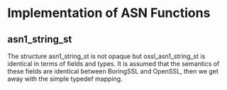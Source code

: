 # Implementation of ASN Functions

## asn1_string_st
The structure asn1_string_st is not opaque but ossl_asn1_string_st is identical in terms of fields and types. It is assumed that the semantics of these fields are identical between BoringSSL and OpenSSL, then we get away with the simple typedef mapping.

